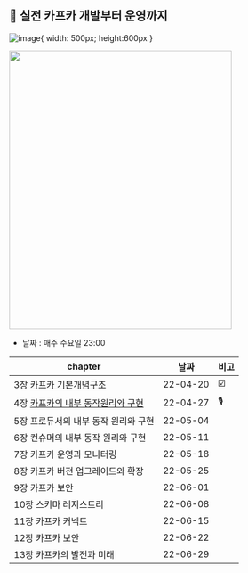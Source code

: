 ## 📘 실전 카프카 개발부터 운영까지

![image](https://user-images.githubusercontent.com/55049159/164279452-653a3fb1-e24c-460d-b658-1cdf413be95a.png){ width: 500px; height:600px }

<img src="https://user-images.githubusercontent.com/55049159/164279452-653a3fb1-e24c-460d-b658-1cdf413be95a.png" style="width:400px;height:500px"/>
<br>

- 날짜 : 매주 수요일 23:00

|chapter|날짜|비고|
|------|---|---|
|3장  <a href="https://github.com/jaero0725/kafka_study/blob/main/03_%EC%B9%B4%ED%94%84%EC%B9%B4%EA%B0%9C%EB%85%90.md">카프카 기본개념구조</a>|22-04-20|☑️|
|4장 <a href="https://github.com/jaero0725/kafka_study/blob/main/04_%EC%B9%B4%ED%94%84%EC%B9%B4%EC%9D%98%20%EB%82%B4%EB%B6%80%20%EB%8F%99%EC%9E%91%EC%9B%90%EB%A6%AC%EC%99%80%20%EA%B5%AC%ED%98%84.md">카프카의 내부 동작원리와 구현</a>|22-04-27|🎙️|
|5장 프로듀서의 내부 동작 원리와 구현|22-05-04||
|6장 컨슈머의 내부 동작 원리와 구현|22-05-11|
|7장 카프카 운영과 모니터링|22-05-18||
|8장 카프카 버전 업그레이드와 확장|22-05-25||
|9장 카프카 보안|22-06-01|||
|10장 스키마 레지스트리 |22-06-08||
|11장 카프카 커넥트|22-06-15||
|12장 카프카 보안|22-06-22||
|13장 카프카의 발전과 미래 |22-06-29||

